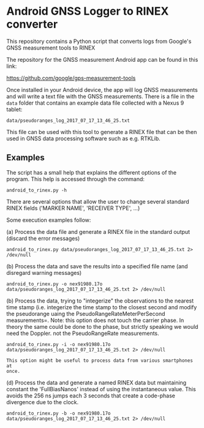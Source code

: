 Android GNSS Logger to RINEX converter
======================================


This repository contains a Python script that converts logs from Google's GNSS
measurement tools to RINEX

The repository for the GNSS measurement Android app can be found in this link:

https://github.com/google/gps-measurement-tools

Once installed in your Android device, the app will log GNSS measurements
and will write a text file with the GNSS measurements. There is a file in
the `data` folder that contains an example data file collected with a Nexus 9
tablet:

    data/pseudoranges_log_2017_07_17_13_46_25.txt

This file can be used with this tool to generate a RINEX file that can be
then used in GNSS data processing software such as e.g. RTKLib.

Examples
--------

The script has a small help that explains the different options of the 
program. This help is accessed through the command:

    android_to_rinex.py -h

There are several options that allow the user to change several standard
RINEX fields ('MARKER NAME', 'RECEIVER TYPE', ...)

Some execution examples follow:

(a) Process the data file and generate a RINEX file in the standard output 
    (discard the error messages)

    android_to_rinex.py data/pseudoranges_log_2017_07_17_13_46_25.txt 2> /dev/null

(b) Process the data and save the results into a specified file name (and 
    disregard warning messages)

    android_to_rinex.py -o nex91980.17o data/pseudoranges_log_2017_07_17_13_46_25.txt 2> /dev/null

(b) Process the data, trying to "integerize" the observations to the nearest
    time stamp (i.e. integerize the time stamp to the closest second and
    modify the pseudorange uaing the PseudoRangeRateMeterPerSecond measurements=.
    Note: this option does not touch the carrier phase. In theory the same could
    be done to the phase, but strictly speaking we would need the Doppler. not
    the PseudoRangeRate measurements.

    android_to_rinex.py -i -o nex91980.17o data/pseudoranges_log_2017_07_17_13_46_25.txt 2> /dev/null

    This option might be useful to process data from various smartphones at 
    once.

(d) Process the data and generate a named RINEX data but maintaining 
    constant the 'FullBiasNanos' instead of using the instantaneous value.
    This avoids the 256 ns jumps each 3 seconds that create a code-phase
    divergence due to the clock.

    android_to_rinex.py -b -o nex91980.17o data/pseudoranges_log_2017_07_17_13_46_25.txt 2> /dev/null



